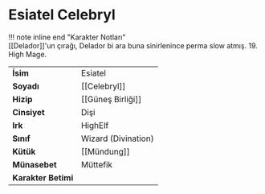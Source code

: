 # Esiatel Celebryl  
  
!!! note inline end "Karakter Notları"  
	[[Delador]]'un çırağı, Delador bi ara buna sinirlenince perma slow atmış. 19. High Mage.     
  
|  |  |  
|---|---|  
| **İsim** | Esiatel |  
| **Soyadı** | [[Celebryl]] |  
| **Hizip** | [[Güneş Birliği]] |  
| **Cinsiyet** | Dişi |  
| **Irk** | HighElf |  
| **Sınıf** | Wizard (Divination) |  
| **Kütük** | [[Mündung]] |  
| **Münasebet** | Müttefik |  
| **Karakter Betimi** |  |  
  
  
